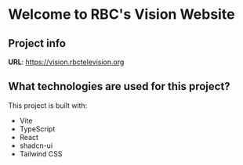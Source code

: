 # Welcome to RBC's Vision Website

## Project info

**URL**: https://vision.rbctelevision.org

## What technologies are used for this project?

This project is built with:

- Vite
- TypeScript
- React
- shadcn-ui
- Tailwind CSS
